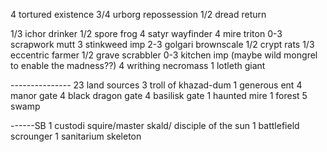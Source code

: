 4 tortured existence
3/4 urborg repossession
1/2 dread return

1/3 ichor drinker
1/2 spore frog
4 satyr wayfinder
4 mire triton
0-3 scrapwork mutt
3 stinkweed imp
2-3 golgari brownscale
1/2 crypt rats
1/3 eccentric farmer
1/2 grave scrabbler
0-3 kitchen imp (maybe wild mongrel to enable the madness??)
4 writhing necromass
1 lotleth giant

--------------- 23 land sources
3 troll of khazad-dum
1 generous ent
4 manor gate
4 black dragon gate
4 basilisk gate
1 haunted mire
1 forest
5 swamp

------SB
1 custodi squire/master skald/ disciple of the sun
1 battlefield scrounger
1 sanitarium skeleton